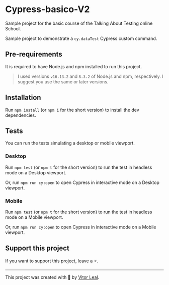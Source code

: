 # Cypress-basico-V2

Sample project for the basic course of the Talking About Testing online School.

Sample project to demonstrate a `cy.dataTest` Cypress custom command.

## Pre-requirements

It is required to have Node.js and npm installed to run this project.

> I used versions `v16.13.2` and `8.3.2` of Node.js and npm, respectively. I suggest you use the same or later versions.

## Installation

Run `npm install` (or `npm i` for the short version) to install the dev dependencies.

## Tests
You can run the tests simulating a desktop or mobile viewport.

### Desktop

Run `npm test` (or `npm t` for the short version) to run the test in headless mode on a Desktop viewport.

Or, run `npm run cy:open` to open Cypress in interactive mode on a Desktop viewport.

### Mobile

Run `npm test` (or `npm t` for the short version) to run the test in headless mode on a Mobile viewport.

Or, run `npm run cy:open` to open Cypress in interactive mode on a Mobile viewport.

## Support this project

If you want to support this project, leave a ⭐.

___

This project was created with 💚 by [Vitor Leal](https://www.linkedin.com/in/vitor-silva-leal-66278a208/).
